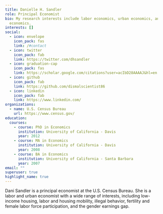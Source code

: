 ```yaml
---
title: Danielle H. Sandler
role: Principal Economist
bio: My research interests include labor economics, urban economics, and crime
  economics.
interests: []
social:
  - icon: envelope
    icon_pack: fas
    link: /#contact
  - icon: twitter
    icon_pack: fab
    link: https://twitter.com/dhsandler
  - icon: graduation-cap
    icon_pack: fas
    link: https://scholar.google.com/citations?user=acIbD28AAAAJ&hl=en
  - icon: github
    icon_pack: fab
    link: https://github.com/dismalscientist86
  - icon: linkedin
    icon_pack: fab
    link: https://www.linkedin.com/
organizations:
  - name: U.S. Census Bureau
    url: https://www.census.gov/
education:
  courses:
    - course: PhD in Economics
      institution: University of California - Davis
      year: 2012
    - course: MA in Economics
      institution: University of California - Davis
      year: 2008
    - course: BA in Economics
      institution: University of California - Santa Barbara
      year: 2007
email: ""
superuser: true
highlight_name: true
---
```

Dani Sandler is a principal economist at the U.S. Census Bureau. She is a labor and urban economist with a wide range of interests, including low-income housing, labor and housing mobility, illegal behavior, fertility and female labor force participation, and the gender earnings gap.
